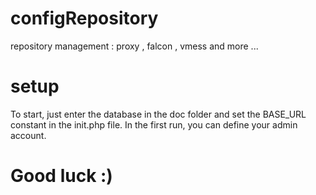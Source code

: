 # configRepository
repository management : proxy , falcon , vmess and more ...
# setup
To start, just enter the database in the doc folder and set the BASE_URL constant in the init.php file.
In the first run, you can define your admin account.
# Good luck :)
